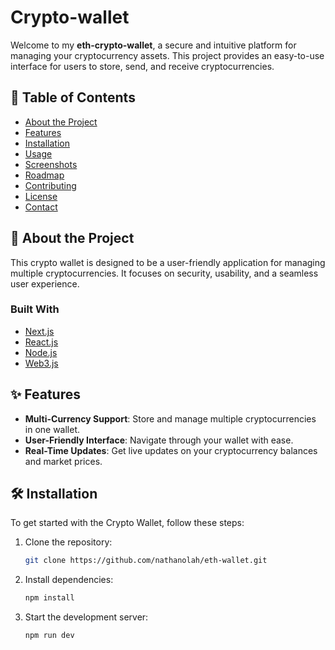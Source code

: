 # Crypto-wallet

Welcome to my **eth-crypto-wallet**, a secure and intuitive platform for managing your cryptocurrency assets. This project provides an easy-to-use interface for users to store, send, and receive cryptocurrencies.

## 📖 Table of Contents

- [About the Project](#about-the-project)
- [Features](#features)
- [Installation](#installation)
- [Usage](#usage)
- [Screenshots](#screenshots)
- [Roadmap](#roadmap)
- [Contributing](#contributing)
- [License](#license)
- [Contact](#contact)

## 🌟 About the Project

This crypto wallet is designed to be a user-friendly application for managing multiple cryptocurrencies. It focuses on security, usability, and a seamless user experience.

### Built With

- [Next.js](https://nextjs.org/)
- [React.js](https://reactjs.org/)
- [Node.js](https://nodejs.org/)
- [Web3.js](https://web3js.readthedocs.io/)

## ✨ Features

- **Multi-Currency Support**: Store and manage multiple cryptocurrencies in one wallet.
- **User-Friendly Interface**: Navigate through your wallet with ease.
- **Real-Time Updates**: Get live updates on your cryptocurrency balances and market prices.

## 🛠️ Installation

To get started with the Crypto Wallet, follow these steps:

1. Clone the repository:
   ```bash
   git clone https://github.com/nathanolah/eth-wallet.git
   ```

2. Install dependencies:
   ```bash
   npm install
   ```

3. Start the development server:
   ```bash
   npm run dev
   ```